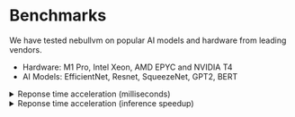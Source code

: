 # Benchmarks

We have tested nebullvm on popular AI models and hardware from leading vendors.

- Hardware: M1 Pro, Intel Xeon, AMD EPYC and  NVIDIA T4
- AI Models: EfficientNet, Resnet, SqueezeNet, GPT2, BERT

<details> 
<summary> Reponse time acceleration (milliseconds) </summary>

The table below shows the response time in milliseconds of the non-optimized model and the optimized model for the various model-hardware couplings as an average value over 100 experiments.
  
Optimized performance is provided in the case where acceleration has not resulted in any performance loss by using deep learning compilers (Option A) or when also other otpimization techniques such as quantization and half precision (Option B) are also applied with perf_loss_ths parameter set to 2. Refer to the <a href="https://github.com/nebuly-ai/nebullvm#get-started">nebullvm library readme</a> for more clarification on the two options and the perf_loss_ths parameter.

|                   | <--   |  **M1 Pro**  |   -->      |    <--   | **Intel Xeon** |  -->      |   <--  | **AMD EPYC** |   -->     |    <--  | **Nvidia T4** |  -->     |
|:----------------------:|:-----------:|:------------:|:------------:|:-----------:|:---------------:|:------------:|:-----------:|:-------------:|:------------:|:-----------:|:-------------:|:------------:|
|          ** **         | **Vanilla** | **Option A** | **Option B** | **Vanilla** |   **Option A**  | **Option B** | **Vanilla** |  **Option A** | **Option B** | **Vanilla** |  **Option A** | **Option B** |
| **EfficientNetB0**     |    214.95   |     24.4     |     9.24     |    36.07    |      12.15      |     10.44    |    86.29    |     38.64     |     31.67    |    12.92    |      9.59     |       -      |
| **EfficientNetB1**     |    278.81   |     33.62    |     13.28    |    50.47    |      17.33      |     16.15    |    96.65    |     59.93     |     41.69    |    17.99    |     14.19     |       -      |
| **EfficientNetB2**     |    284.88   |     36.77    |     14.56    |    50.33    |      19.06      |     17.99    |    97.32    |     65.93     |       -      |    36.91    |     13.46     |       -      |
| **EfficientNetB3**     |    370.11   |     50.37    |     20.29    |    67.98    |      26.74      |     25.83    |    207.95   |     89.61     |       -      |    20.26    |     14.33     |       -      |
| **EfficientNetB4**     |    558.86   |     70.99    |     28.03    |    91.43    |      35.89      |     35.08    |    274.93   |     119.17    |       -      |    24.89    |     17.08     |       -      |
| **EfficientNetB5**     |    704.25   |     99.84    |     41.62    |    125.69   |      53.91      |     51.7     |    481.7    |     188.63    |       -      |    31.23    |     17.94     |       -      |
| **EfficientNetB6**     |     1124    |    157.38    |     56.67    |    165.15   |      71.99      |     68.74    |    630.95   |     256.65    |       -      |    35.79    |     21.27     |       -      |
| **EfficientNetB7**     |   1521.71   |    212.12    |     81.83    |    223.15   |      106.86     |     95.85    |    766.61   |     395.57    |       -      |    45.65    |     23.32     |       -      |
| **Resnet18**           |    18.48    |     15.75    |       -      |     32.2    |      17.79      |     16.66    |    147.04   |     93.43     |     84.99    |    25.23    |     12.39     |     3.46     |
| **Resnet34**           |    42.06    |     34.4     |       -      |    61.67    |      36.54      |     33.19    |    180.18   |     166.13    |       -      |    27.41    |      5.36     |     4.79     |
| **Resnet50**           |    62.22    |     54.25    |     46.22    |     83.1    |      46.81      |     38.42    |    311.44   |     197.68    |    161.45    |     10.5    |      7.81     |     5.65     |
| **Resnet101**          |    118.95   |     92.01    |     86.48    |    152.52   |      82.99      |     71.19    |    545.65   |     364.74    |    358.55    |    20.22    |     12.82     |     9.43     |
| **Resnet152**          |    166.89   |    129.81    |    127.31    |    220.78   |      129.86     |    104.05    |    810.95   |     540.86    |       -      |    32.51    |     17.86     |     12.92    |
| **SqueezeNet**         |    15.25    |     7.86     |       -      |    23.63    |       8.7       |       -      |    86.78    |     43.49     |       -      |     3.48    |      2.7      |       -      |
| **Convnext tiny**      |    305.58   |     95.55    |     94.89    |    79.91    |      62.01      |       -      |    404.75   |     220.91    |       -      |    38.29    |      9.58     |     7.69     |
| **Convnext small**     |    615.25   |    167.78    |    167.43    |    145.05   |      110.69     |       -      |   735.037   |     544.47    |       -      |    24.31    |     17.02     |     12.21    |
| **Convnext base**      |    815.01   |     240.4    |       -      |    230.72   |      187.39     |       -      |   1237.36   |     966.58    |       -      |    76.53    |     25.79     |     15.44    |
| **Convnext large**     |   1266.87   |    394.85    |       -      |    444.82   |      396.62     |       -      |   2537.23   |    1868.43    |    1567.97   |    108.12   |     38.41     |     23.67    |
| **GPT2 - 10 tokens**   |    29.67    |     10.75    |       -      |    38.45    |      31.88      |     12.15    |    138.11   |     55.31     |     48.76    |    15.31    |      4.42     |     4.01     |
| **GPT2 - 1024 tokens** |    546.74   |       -      |       -      |   1564.67   |      924.58     |       -      |   9423.16   |    5076.11    |       -      |    84.47    |       -       |     58.63    |
| **Bert - 8 tokens**    |    39.39    |      6.2     |       -      |    31.31    |      14.87      |     10.86    |    164.9    |     38.12     |     34.08    |    10.35    |      3.78     |     2.51     |
| **Bert - 512 tokens**  |    489.52   |    276.35    |       -      |    494.21   |      376.13     |       -      |   2985.27   |    1847.31    |       -      |    31.25    |     27.37     |     10.12    |
  
</details> 
  
  
<details> 
<summary> Reponse time acceleration (inference speedup) </summary>
  
The table below displays the speedup provided by nebullvm, where speedup is defined as the response time of the optimized model over the response time of the non-optimized model. 

The speedup is shown for option A and B. We also present the B-boost, which refers to the additional acceleration provided by the techniques used only in Option B (quantization and half-precision) over those also used in Option A (deep learning compilers. Refer to the <a href="https://github.com/nebuly-ai/nebullvm#get-started">nebullvm library readme</a> for more information about Option A and B.
  
  
|                   | <--   |  **M1 Pro**  |   -->      |    <--   | **Intel Xeon** |  -->      |   <--  | **AMD EPYC** |   -->     |    <--  | **Nvidia T4** |  -->     |
|:----------------------:|:------------:|:-----------:|:------------:|:----------------:|:---------------:|:------------:|:----------------:|:-------------:|:------------:|:----------------:|:-------------:|:------------:|
|          ** **         | **Option A** | **B-boost** | **Option B** | **DL compilers** |   **B-boost**   | **Option B** | **DL compilers** |  **B-boost**  | **Option B** | **DL compilers** |  **B-boost**  | **Option B** |
| **EfficientNetB0**     |     8.8x     |     2.6x    |     23.3x    |       3.0x       |       1.2x      |     3.5x     |       2.2x       |      1.2x     |     2.7x     |       1.3x       |       -       |     1.3x     |
| **EfficientNetB1**     |     8.3x     |     2.5x    |     21.0x    |       2.9x       |       1.1x      |     3.1x     |       1.6x       |      1.4x     |     2.3x     |       1.3x       |       -       |     1.3x     |
| **EfficientNetB2**     |     7.7x     |     2.5x    |     19.6x    |       2.6x       |       1.1x      |     2.8x     |       1.5x       |       -       |     1.5x     |       2.7x       |       -       |     2.7x     |
| **EfficientNetB3**     |     7.3x     |     2.5x    |     18.2x    |       2.5x       |       1.0x      |     2.6x     |       2.3x       |       -       |     2.3x     |       1.4x       |       -       |     1.4x     |
| **EfficientNetB4**     |     7.9x     |     2.5x    |     19.9x    |       2.5x       |       1.0x      |     2.6x     |       2.3x       |       -       |     2.3x     |       1.5x       |       -       |     1.5x     |
| **EfficientNetB5**     |     7.2x     |     2.6x    |     18.6x    |       2.1x       |       1.1x      |     2.3x     |       1.9x       |       -       |     1.9x     |       2.0x       |       -       |     2.0x     |
| **EfficientNetB6**     |     1.2x     |      -      |     1.2x     |       1.8x       |       1.1x      |     1.9x     |       1.6x       |      1.1x     |     1.7x     |       2.0x       |      3.6x     |     7.3x     |
| **EfficientNetB7**     |     1.2x     |      -      |     1.2x     |       1.7x       |       1.1x      |     1.9x     |       1.1x       |       -       |     1.1x     |       5.1x       |      1.1x     |     5.7x     |
| **Resnet18**           |     1.1x     |     1.2x    |     1.3x     |       1.8x       |       1.2x      |     2.2x     |       1.6x       |      1.2x     |     1.9x     |       1.3x       |      1.4x     |     1.9x     |
| **Resnet34**           |     1.3x     |     1.1x    |     1.4x     |       1.8x       |       1.2x      |     2.1x     |       1.5x       |      1.0x     |     1.5x     |       1.6x       |      1.4x     |     2.1x     |
| **Resnet50**           |     1.3x     |     1.0x    |     1.3x     |       1.7x       |       1.2x      |     2.1x     |       1.5x       |       -       |     1.5x     |       1.8x       |      1.4x     |     2.5x     |
| **Resnet101**          |     1.9x     |      -      |     1.9x     |       2.7x       |        -        |     2.7x     |       2.0x       |       -       |     2.0x     |       1.3x       |       -       |     1.3x     |
| **Resnet152**          |     3.2x     |     1.0x    |     3.2x     |       1.3x       |        -        |     1.3x     |       1.8x       |       -       |     1.8x     |       4.0x       |      1.2x     |     5.0x     |
| **SqueezeNet**         |     3.7x     |     1.0x    |     3.7x     |       1.3x       |        -        |     1.3x     |       1.4x       |       -       |     1.4x     |       1.4x       |      1.4x     |     2.0x     |
| **Convnext tiny**      |     3.4x     |      -      |     3.4x     |       1.2x       |        -        |     1.2x     |       1.3x       |       -       |     1.3x     |       3.0x       |      1.7x     |     5.0x     |
| **Convnext small**     |     3.2x     |      -      |     3.2x     |       1.1x       |        -        |     1.1x     |       1.4x       |      1.2x     |     1.6x     |       2.8x       |      1.6x     |     4.6x     |
| **Convnext base**      |     2.8x     |      -      |     2.8x     |       1.2x       |       2.6x      |     3.2x     |       2.5x       |      1.1x     |     2.8x     |       3.5x       |      1.1x     |     3.8x     |
| **Convnext large**     |       -      |      -      |       -      |       1.7x       |        -        |     1.7x     |       1.9x       |       -       |     1.9x     |         -        |      1.6x     |     1.4x     |
| **GPT2 - 10 tokens**   |     6.4x     |      -      |     6.4x     |       2.1x       |       1.4x      |     2.9x     |       4.3x       |      1.1x     |     4.8x     |       2.7x       |      1.5x     |     4.1x     |
| **GPT2 - 1024 tokens** |     1.8x     |      -      |     1.8x     |       1.3x       |        -        |     1.3x     |       1.6x       |       -       |     1.6x     |       1.1x       |      2.7x     |     3.1x     |
| **Bert - 8 tokens**    |     39.39    |     6.2     |      6.2     |       31.31      |      14.87      |     10.86    |       164.9      |     38.12     |     34.08    |       10.35      |      3.78     |     2.51     |
| **Bert - 512 tokens**  |    489.52    |    276.35   |    276.35    |      494.21      |      376.13     |    378.45    |      2985.27     |    1847.31    |    1888.74   |       31.25      |     27.37     |     10.12    |
</details> 
